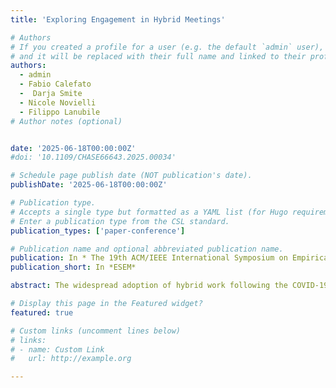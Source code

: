 ```yaml
---
title: 'Exploring Engagement in Hybrid Meetings'

# Authors
# If you created a profile for a user (e.g. the default `admin` user), write the username (folder name) here
# and it will be replaced with their full name and linked to their profile.
authors:
  - admin
  - Fabio Calefato
  -  Darja Smite
  - Nicole Novielli
  - Filippo Lanubile
# Author notes (optional)


date: '2025-06-18T00:00:00Z'
#doi: '10.1109/CHASE66643.2025.00034'

# Schedule page publish date (NOT publication's date).
publishDate: '2025-06-18T00:00:00Z'

# Publication type.
# Accepts a single type but formatted as a YAML list (for Hugo requirements).
# Enter a publication type from the CSL standard.
publication_types: ['paper-conference']

# Publication name and optional abbreviated publication name.
publication: In * The 19th ACM/IEEE International Symposium on Empirical Software Engineering and Measurement*
publication_short: In *ESEM*

abstract: The widespread adoption of hybrid work following the COVID-19 pandemic has fundamentally transformed software development practices, introducing new challenges in communication and collaboration as organizations transition from traditional office-based structures to flexible working arrangements. This shift has established a new organizational norm where even traditionally office-first companies now embrace hybrid team structures. While remote participation in meetings has become commonplace in this new environment, it may lead to isolation, alienation, and decreased engagement among remote team members. Aims. This study aims to identify and characterize engagement patterns in hybrid meetings through objective measurements, focusing on the differences between co-located and remote participants. Method. We studied three teams from three software companies over several weeks, employing a multimodal approach to measure engagement. Data were collected through self-reported questionnaires and physiological measurements using biometric devices during hybrid meetings to understand engagement dynamics. Results. The regression analyses revealed comparable engagement levels between onsite and remote participants, though remote participants show lower engagement in long meetings regardless of participation mode. Active roles positively correlate with higher engagement, while larger meetings and afternoon sessions are associated with lower engagement. Conclusions. Our results offer insights into factors associated with engagement and disengagement in hybrid meetings, along with potential meeting improvement recommendations. These insights are potentially relevant not only for software teams but also for knowledge-intensive organizations across various sectors facing similar hybrid collaboration  challenges

# Display this page in the Featured widget?
featured: true

# Custom links (uncomment lines below)
# links:
# - name: Custom Link
#   url: http://example.org

---
```



